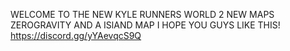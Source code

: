 WELCOME TO THE NEW KYLE RUNNERS WORLD 2 NEW MAPS ZEROGRAVITY AND A ISlAND MAP I HOPE YOU GUYS LIKE THIS! https://discord.gg/yYAevqcS9Q

